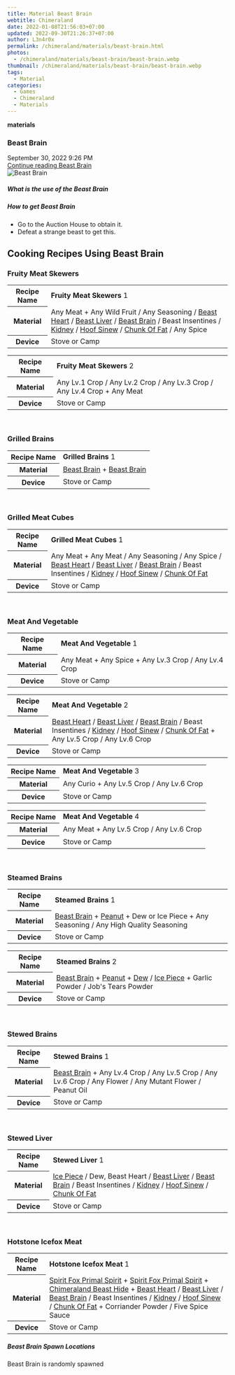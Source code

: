 ```yaml
---
title: Material Beast Brain
webtitle: Chimeraland
date: 2022-01-08T21:56:03+07:00
updated: 2022-09-30T21:26:37+07:00
author: L3n4r0x
permalink: /chimeraland/materials/beast-brain.html
photos:
  - /chimeraland/materials/beast-brain/beast-brain.webp
thumbnail: /chimeraland/materials/beast-brain/beast-brain.webp
tags:
  - Material
categories:
  - Games
  - Chimeraland
  - Materials
---
```


<section id="bootstrap-wrapper">
  <link
    rel="stylesheet"
    href="https://cdn.statically.io/gh/dimaslanjaka/Web-Manajemen/40ac3225/css/bootstrap-4.5-wrapper.css"
  />
  <div
    class="row g-0 border rounded overflow-hidden flex-md-row mb-4 shadow-sm position-relative"
  >
    <div class="col p-4 d-flex flex-column position-static">
      <strong class="d-inline-block mb-2 text-success">materials</strong>
      <h3 class="mb-0">Beast Brain</h3>
      <div class="mb-1 text-muted">September 30, 2022 9:26 PM</div>
      <a
        href="/chimeraland/materials/beast-brain.html"
        class="stretched-link d-none"
        >Continue reading Beast Brain</a
      >
    </div>
    <div class="col-auto d-none d-lg-block">
      <img
        src="/chimeraland/materials/beast-brain/beast-brain.webp"
        alt="Beast Brain"
      />
    </div>
  </div>
  <div class="row">
    <div class="col-lg-6 col-12 mb-2">
      <div class="card">
        <div class="card-body">
          <h5 class="card-title">What is the use of the Beast Brain</h5>
          <div class="card-text"><ul></ul></div>
        </div>
      </div>
    </div>
    <div class="col-lg-6 col-12 mb-2">
      <div class="card">
        <div class="card-body">
          <h5 class="card-title">How to get Beast Brain</h5>
          <div class="card-text">
            <ul>
              <li>Go to the Auction House to obtain it.</li>
              <li>Defeat a strange beast to get this.</li>
            </ul>
          </div>
        </div>
      </div>
    </div>
    <div class="col-12 mb-2">
      <h2 id="cookable">Cooking Recipes Using Beast Brain</h2>
      <div id="recipe-fruity-meat-skewers">
        <h3 id="item-fruity-meat-skewers">Fruity Meat Skewers</h3>
        <div class="mb-2">
          <table class="table">
            <tr>
              <th>Recipe Name</th>
              <td><b>Fruity Meat Skewers</b> 1</td>
            </tr>
            <tr>
              <th>Material</th>
              <td>
                Any Meat<span> + </span>Any Wild Fruit<span> / </span>Any
                Seasoning<span> / </span
                ><a
                  class="text-decoration-none"
                  href="/chimeraland/materials/beast-heart.html"
                  >Beast Heart</a
                ><span> / </span
                ><a
                  class="text-decoration-none"
                  href="/chimeraland/materials/beast-liver.html"
                  >Beast Liver</a
                ><span> / </span
                ><a
                  class="text-decoration-none"
                  href="/chimeraland/materials/beast-brain.html"
                  >Beast Brain</a
                ><span> / </span>Beast Insentines<span> / </span
                ><a
                  class="text-decoration-none"
                  href="/chimeraland/materials/kidney.html"
                  >Kidney</a
                ><span> / </span
                ><a
                  class="text-decoration-none"
                  href="/chimeraland/materials/hoof-sinew.html"
                  >Hoof Sinew</a
                ><span> / </span
                ><a
                  class="text-decoration-none"
                  href="/chimeraland/materials/chunk-of-fat.html"
                  >Chunk Of Fat</a
                ><span> / </span>Any Spice
              </td>
            </tr>
            <tr>
              <th>Device</th>
              <td>Stove or Camp</td>
            </tr>
          </table>
        </div>
        <div class="mb-2">
          <table class="table">
            <tr>
              <th>Recipe Name</th>
              <td><b>Fruity Meat Skewers</b> 2</td>
            </tr>
            <tr>
              <th>Material</th>
              <td>
                Any Lv.1 Crop<span> / </span>Any Lv.2 Crop<span> / </span>Any
                Lv.3 Crop<span> / </span>Any Lv.4 Crop<span> + </span>Any Meat
              </td>
            </tr>
            <tr>
              <th>Device</th>
              <td>Stove or Camp</td>
            </tr>
          </table>
        </div>
      </div>
      <br />
      <div id="recipe-grilled-brains">
        <h3 id="item-grilled-brains">Grilled Brains</h3>
        <div class="mb-2">
          <table class="table">
            <tr>
              <th>Recipe Name</th>
              <td><b>Grilled Brains</b> 1</td>
            </tr>
            <tr>
              <th>Material</th>
              <td>
                <a
                  class="text-decoration-none"
                  href="/chimeraland/materials/beast-brain.html"
                  >Beast Brain</a
                ><span> + </span
                ><a
                  class="text-decoration-none"
                  href="/chimeraland/materials/beast-brain.html"
                  >Beast Brain</a
                >
              </td>
            </tr>
            <tr>
              <th>Device</th>
              <td>Stove or Camp</td>
            </tr>
          </table>
        </div>
      </div>
      <br />
      <div id="recipe-grilled-meat-cubes">
        <h3 id="item-grilled-meat-cubes">Grilled Meat Cubes</h3>
        <div class="mb-2">
          <table class="table">
            <tr>
              <th>Recipe Name</th>
              <td><b>Grilled Meat Cubes</b> 1</td>
            </tr>
            <tr>
              <th>Material</th>
              <td>
                Any Meat<span> + </span>Any Meat<span> / </span>Any
                Seasoning<span> / </span>Any Spice<span> / </span
                ><a
                  class="text-decoration-none"
                  href="/chimeraland/materials/beast-heart.html"
                  >Beast Heart</a
                ><span> / </span
                ><a
                  class="text-decoration-none"
                  href="/chimeraland/materials/beast-liver.html"
                  >Beast Liver</a
                ><span> / </span
                ><a
                  class="text-decoration-none"
                  href="/chimeraland/materials/beast-brain.html"
                  >Beast Brain</a
                ><span> / </span>Beast Insentines<span> / </span
                ><a
                  class="text-decoration-none"
                  href="/chimeraland/materials/kidney.html"
                  >Kidney</a
                ><span> / </span
                ><a
                  class="text-decoration-none"
                  href="/chimeraland/materials/hoof-sinew.html"
                  >Hoof Sinew</a
                ><span> / </span
                ><a
                  class="text-decoration-none"
                  href="/chimeraland/materials/chunk-of-fat.html"
                  >Chunk Of Fat</a
                >
              </td>
            </tr>
            <tr>
              <th>Device</th>
              <td>Stove or Camp</td>
            </tr>
          </table>
        </div>
      </div>
      <br />
      <div id="recipe-meat-and-vegetable">
        <h3 id="item-meat-and-vegetable">Meat And Vegetable</h3>
        <div class="mb-2">
          <table class="table">
            <tr>
              <th>Recipe Name</th>
              <td><b>Meat And Vegetable</b> 1</td>
            </tr>
            <tr>
              <th>Material</th>
              <td>
                Any Meat<span> + </span>Any Spice<span> + </span>Any Lv.3
                Crop<span> / </span>Any Lv.4 Crop
              </td>
            </tr>
            <tr>
              <th>Device</th>
              <td>Stove or Camp</td>
            </tr>
          </table>
        </div>
        <div class="mb-2">
          <table class="table">
            <tr>
              <th>Recipe Name</th>
              <td><b>Meat And Vegetable</b> 2</td>
            </tr>
            <tr>
              <th>Material</th>
              <td>
                <a
                  class="text-decoration-none"
                  href="/chimeraland/materials/beast-heart.html"
                  >Beast Heart</a
                ><span> / </span
                ><a
                  class="text-decoration-none"
                  href="/chimeraland/materials/beast-liver.html"
                  >Beast Liver</a
                ><span> / </span
                ><a
                  class="text-decoration-none"
                  href="/chimeraland/materials/beast-brain.html"
                  >Beast Brain</a
                ><span> / </span>Beast Insentines<span> / </span
                ><a
                  class="text-decoration-none"
                  href="/chimeraland/materials/kidney.html"
                  >Kidney</a
                ><span> / </span
                ><a
                  class="text-decoration-none"
                  href="/chimeraland/materials/hoof-sinew.html"
                  >Hoof Sinew</a
                ><span> / </span
                ><a
                  class="text-decoration-none"
                  href="/chimeraland/materials/chunk-of-fat.html"
                  >Chunk Of Fat</a
                ><span> + </span>Any Lv.5 Crop<span> / </span>Any Lv.6 Crop
              </td>
            </tr>
            <tr>
              <th>Device</th>
              <td>Stove or Camp</td>
            </tr>
          </table>
        </div>
        <div class="mb-2">
          <table class="table">
            <tr>
              <th>Recipe Name</th>
              <td><b>Meat And Vegetable</b> 3</td>
            </tr>
            <tr>
              <th>Material</th>
              <td>
                Any Curio<span> + </span>Any Lv.5 Crop<span> / </span>Any Lv.6
                Crop
              </td>
            </tr>
            <tr>
              <th>Device</th>
              <td>Stove or Camp</td>
            </tr>
          </table>
        </div>
        <div class="mb-2">
          <table class="table">
            <tr>
              <th>Recipe Name</th>
              <td><b>Meat And Vegetable</b> 4</td>
            </tr>
            <tr>
              <th>Material</th>
              <td>
                Any Meat<span> + </span>Any Lv.5 Crop<span> / </span>Any Lv.6
                Crop
              </td>
            </tr>
            <tr>
              <th>Device</th>
              <td>Stove or Camp</td>
            </tr>
          </table>
        </div>
      </div>
      <br />
      <div id="recipe-steamed-brains">
        <h3 id="item-steamed-brains">Steamed Brains</h3>
        <div class="mb-2">
          <table class="table">
            <tr>
              <th>Recipe Name</th>
              <td><b>Steamed Brains</b> 1</td>
            </tr>
            <tr>
              <th>Material</th>
              <td>
                <a
                  class="text-decoration-none"
                  href="/chimeraland/materials/beast-brain.html"
                  >Beast Brain</a
                ><span> + </span
                ><a
                  class="text-decoration-none"
                  href="/chimeraland/materials/peanut.html"
                  >Peanut</a
                ><span> + </span>Dew or Ice Piece<span> + </span>Any
                Seasoning<span> / </span>Any High Quality Seasoning
              </td>
            </tr>
            <tr>
              <th>Device</th>
              <td>Stove or Camp</td>
            </tr>
          </table>
        </div>
        <div class="mb-2">
          <table class="table">
            <tr>
              <th>Recipe Name</th>
              <td><b>Steamed Brains</b> 2</td>
            </tr>
            <tr>
              <th>Material</th>
              <td>
                <a
                  class="text-decoration-none"
                  href="/chimeraland/materials/beast-brain.html"
                  >Beast Brain</a
                ><span> + </span
                ><a
                  class="text-decoration-none"
                  href="/chimeraland/materials/peanut.html"
                  >Peanut</a
                ><span> + </span
                ><a
                  class="text-decoration-none"
                  href="/chimeraland/materials/dew.html"
                  >Dew</a
                ><span> / </span
                ><a
                  class="text-decoration-none"
                  href="/chimeraland/materials/ice-piece.html"
                  >Ice Piece</a
                ><span> + </span>Garlic Powder<span> / </span>Job&#x27;s Tears
                Powder
              </td>
            </tr>
            <tr>
              <th>Device</th>
              <td>Stove or Camp</td>
            </tr>
          </table>
        </div>
      </div>
      <br />
      <div id="recipe-stewed-brains">
        <h3 id="item-stewed-brains">Stewed Brains</h3>
        <div class="mb-2">
          <table class="table">
            <tr>
              <th>Recipe Name</th>
              <td><b>Stewed Brains</b> 1</td>
            </tr>
            <tr>
              <th>Material</th>
              <td>
                <a
                  class="text-decoration-none"
                  href="/chimeraland/materials/beast-brain.html"
                  >Beast Brain</a
                ><span> + </span>Any Lv.4 Crop<span> / </span>Any Lv.5 Crop<span>
                  / </span
                >Any Lv.6 Crop<span> / </span>Any Flower<span> / </span>Any
                Mutant Flower <span> / </span> Peanut Oil
              </td>
            </tr>
            <tr>
              <th>Device</th>
              <td>Stove or Camp</td>
            </tr>
          </table>
        </div>
      </div>
      <br />
      <div id="recipe-stewed-liver">
        <h3 id="item-stewed-liver">Stewed Liver</h3>
        <div class="mb-2">
          <table class="table">
            <tr>
              <th>Recipe Name</th>
              <td><b>Stewed Liver</b> 1</td>
            </tr>
            <tr>
              <th>Material</th>
              <td>
                <a
                  class="text-decoration-none"
                  href="/chimeraland/materials/ice-piece.html"
                  >Ice Piece</a
                ><span> / </span>Dew, Beast Heart<span> / </span
                ><a
                  class="text-decoration-none"
                  href="/chimeraland/materials/beast-liver.html"
                  >Beast Liver</a
                ><span> / </span
                ><a
                  class="text-decoration-none"
                  href="/chimeraland/materials/beast-brain.html"
                  >Beast Brain</a
                ><span> / </span>Beast Insentines<span> / </span
                ><a
                  class="text-decoration-none"
                  href="/chimeraland/materials/kidney.html"
                  >Kidney</a
                ><span> / </span
                ><a
                  class="text-decoration-none"
                  href="/chimeraland/materials/hoof-sinew.html"
                  >Hoof Sinew</a
                ><span> / </span
                ><a
                  class="text-decoration-none"
                  href="/chimeraland/materials/chunk-of-fat.html"
                  >Chunk Of Fat</a
                >
              </td>
            </tr>
            <tr>
              <th>Device</th>
              <td>Stove or Camp</td>
            </tr>
          </table>
        </div>
      </div>
      <br />
      <div id="recipe-hotstone-icefox-meat">
        <h3 id="item-hotstone-icefox-meat">Hotstone Icefox Meat</h3>
        <div class="mb-2">
          <table class="table">
            <tr>
              <th>Recipe Name</th>
              <td><b>Hotstone Icefox Meat</b> 1</td>
            </tr>
            <tr>
              <th>Material</th>
              <td>
                <a
                  class="text-decoration-none"
                  href="/chimeraland/materials/spirit-fox-primal-spirit.html"
                  >Spirit Fox Primal Spirit</a
                ><span> + </span
                ><a
                  class="text-decoration-none"
                  href="/chimeraland/materials/spirit-fox-primal-spirit.html"
                  >Spirit Fox Primal Spirit</a
                ><span> + </span
                ><a
                  class="text-decoration-none"
                  href="/chimeraland/materials/chimeraland-beast-hide.html"
                  >Chimeraland Beast Hide</a
                ><span> + </span
                ><a
                  class="text-decoration-none"
                  href="/chimeraland/materials/beast-heart.html"
                  >Beast Heart</a
                ><span> / </span
                ><a
                  class="text-decoration-none"
                  href="/chimeraland/materials/beast-liver.html"
                  >Beast Liver</a
                ><span> / </span
                ><a
                  class="text-decoration-none"
                  href="/chimeraland/materials/beast-brain.html"
                  >Beast Brain</a
                ><span> / </span>Beast Insentines<span> / </span
                ><a
                  class="text-decoration-none"
                  href="/chimeraland/materials/kidney.html"
                  >Kidney</a
                ><span> / </span
                ><a
                  class="text-decoration-none"
                  href="/chimeraland/materials/hoof-sinew.html"
                  >Hoof Sinew</a
                ><span> / </span
                ><a
                  class="text-decoration-none"
                  href="/chimeraland/materials/chunk-of-fat.html"
                  >Chunk Of Fat</a
                ><span> + </span>Corriander Powder<span> / </span>Five Spice
                Sauce
              </td>
            </tr>
            <tr>
              <th>Device</th>
              <td>Stove or Camp</td>
            </tr>
          </table>
        </div>
      </div>
    </div>
    <div class="col-12 mb-2">
      <h5>Beast Brain Spawn Locations</h5>
      <p>Beast Brain is randomly spawned</p>
    </div>
  </div>
</section>